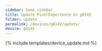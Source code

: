 ```yaml
---
sidebar: home_sidebar
title: Update PixelExperience on g8142
folder: update
permalink: /devices/g8142/update/
device: g8142
---
```

{% include templates/device_update.md %}
